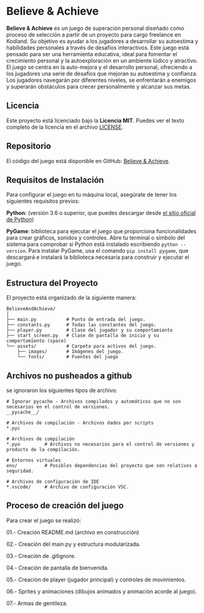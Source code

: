 # Believe & Achieve

**Believe & Achieve** es un juego de superación personal diseñado como proceso de selección a partir de un proyecto para cargo freelance en Kodland. Su objetivo es ayudar a los jugadores a desarrollar su autoestima y habilidades personales a través de desafíos interactivos. Este juego está pensado para ser una herramienta educativa, ideal para fomentar el crecimiento personal y la autoexploración en un ambiente lúdico y atractivo. El juego se centra en la auto-mejora y el desarrollo personal, ofreciendo a los jugadores una serie de desafíos que mejoran su autoestima y confianza. Los jugadores navegarán por diferentes niveles, se enfrentarán a enemigos y superarán obstáculos para crecer personalmente y alcanzar sus metas.

## Licencia

Este proyecto está licenciado bajo la **Licencia MIT**. Puedes ver el texto completo de la licencia en el archivo [LICENSE](LICENSE).


## Repositorio

El código del juego está disponible en GitHub: [Believe & Achieve](https://github.com/devpsicoamgg/BelieveAndAchieve).


## Requisitos de Instalación

Para configurar el juego en tu máquina local, asegúrate de tener los siguientes requisitos previos: 

**Python**: (versión 3.6 o superior, que puedes descargar desde [el sitio oficial de Python](https://www.python.org/downloads/)) 

**PyGame**: biblioteca para ejecutar el juego que proporciona funcionalidades para crear gráficos, sonidos y controles. Abre tu terminal o símbolo del sistema para comprobar si Python está instalado escribiendo `python --version`. Para instalar PyGame, usa el comando `pip install pygame`, que descargará e instalará la biblioteca necesaria para construir y ejecutar el juego.

## Estructura del Proyecto

El proyecto está organizado de la siguiente manera:

```
BelieveAndAchieve/ 
│ 
├── main.py           # Punto de entrada del juego. 
├── constants.py      # Todas las constantes del juego. 
├── player.py         # Clase del jugador y su comportamiento 
├── start_screen.py   # Clase de pantalla de inicio y su comportamiento (space)
└── assets/           # Carpeta para activos del juego. 
    ├── images/       # Imágenes del juego. 
    └── fonts/        # Fuentes del juego
```

## Archivos no pusheados a github

se ignoraron los siguientes tipos de archivo:

```
# Ignorar pycache - Archivos compilados y automáticos que no son necesarios en el control de versiones.
__pycache__/  

# Archivos de compilación - Archivos dados por scripts
*.pyc        

# Archivos de compilación
*.pyo         # Archivos no necesarios para el control de versiones y producto de la compilación.

# Entornos virtuales
env/          # Posibles dependencias del proyecto que son relativos a seguridad.

# Archivos de configuración de IDE
*.vscode/     # Archivo de configuración VSC.
```

## Proceso de creación del juego

Para crear el juego se realizó: 

01.- Creación README.md (archivo en construcción)

02.- Creación del main.py y estructura modularizada. 

03.- Creación de .gitignore.

04.- Creación de pantalla de bienvenida. 

05.- Creación de player (jugador principal) y controles de movimientos. 

06.- Sprites y animaciones (dibujos animados y animación acorde al juego). 

07.- Armas de gentileza. 


